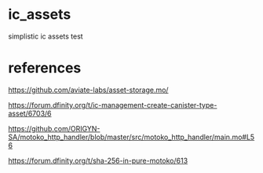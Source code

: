 # ic_assets

simplistic ic assets test

# references

https://github.com/aviate-labs/asset-storage.mo/

https://forum.dfinity.org/t/ic-management-create-canister-type-asset/6703/6

https://github.com/ORIGYN-SA/motoko_http_handler/blob/master/src/motoko_http_handler/main.mo#L56

https://forum.dfinity.org/t/sha-256-in-pure-motoko/613

